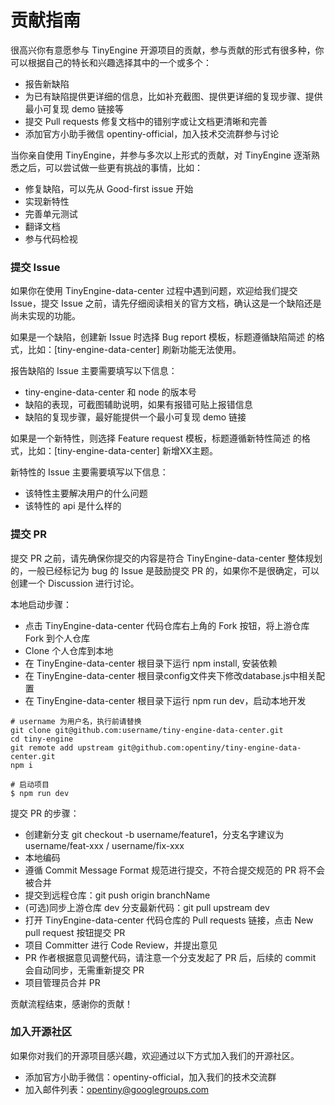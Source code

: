 # 贡献指南
很高兴你有意愿参与 TinyEngine 开源项目的贡献，参与贡献的形式有很多种，你可以根据自己的特长和兴趣选择其中的一个或多个：

* 报告新缺陷
* 为已有缺陷提供更详细的信息，比如补充截图、提供更详细的复现步骤、提供最小可复现 demo 链接等
* 提交 Pull requests 修复文档中的错别字或让文档更清晰和完善
* 添加官方小助手微信 opentiny-official，加入技术交流群参与讨论

当你亲自使用 TinyEngine，并参与多次以上形式的贡献，对 TinyEngine 逐渐熟悉之后，可以尝试做一些更有挑战的事情，比如：

* 修复缺陷，可以先从 Good-first issue 开始
* 实现新特性
* 完善单元测试
* 翻译文档
* 参与代码检视
### 提交 Issue
如果你在使用 TinyEngine-data-center 过程中遇到问题，欢迎给我们提交 Issue，提交 Issue 之前，请先仔细阅读相关的官方文档，确认这是一个缺陷还是尚未实现的功能。

如果是一个缺陷，创建新 Issue 时选择 Bug report 模板，标题遵循缺陷简述 的格式，比如：[tiny-engine-data-center] 刷新功能无法使用。

报告缺陷的 Issue 主要需要填写以下信息：

* tiny-engine-data-center 和 node 的版本号
* 缺陷的表现，可截图辅助说明，如果有报错可贴上报错信息
* 缺陷的复现步骤，最好能提供一个最小可复现 demo 链接

如果是一个新特性，则选择 Feature request 模板，标题遵循新特性简述 的格式，比如：[tiny-engine-data-center] 新增XX主题。

新特性的 Issue 主要需要填写以下信息：

* 该特性主要解决用户的什么问题
* 该特性的 api 是什么样的
### 提交 PR
提交 PR 之前，请先确保你提交的内容是符合 TinyEngine-data-center 整体规划的，一般已经标记为 bug 的 Issue 是鼓励提交 PR 的，如果你不是很确定，可以创建一个 Discussion 进行讨论。

本地启动步骤：

* 点击 TinyEngine-data-center 代码仓库右上角的 Fork 按钮，将上游仓库 Fork 到个人仓库
* Clone 个人仓库到本地
* 在 TinyEngine-data-center 根目录下运行 npm install, 安装依赖
* 在 TinyEngine-data-center 根目录config文件夹下修改database.js中相关配置
* 在 TinyEngine-data-center 根目录下运行 npm run dev，启动本地开发


```
# username 为用户名，执行前请替换
git clone git@github.com:username/tiny-engine-data-center.git
cd tiny-engine
git remote add upstream git@github.com:opentiny/tiny-engine-data-center.git
npm i

# 启动项目
$ npm run dev
```

提交 PR 的步骤：

* 创建新分支 git checkout -b username/feature1，分支名字建议为 username/feat-xxx / username/fix-xxx
* 本地编码
* 遵循 Commit Message Format 规范进行提交，不符合提交规范的 PR 将不会被合并
* 提交到远程仓库：git push origin branchName
* (可选)同步上游仓库 dev 分支最新代码：git pull upstream dev
* 打开 TinyEngine-data-center 代码仓库的 Pull requests 链接，点击 New pull request 按钮提交 PR
* 项目 Committer 进行 Code Review，并提出意见
* PR 作者根据意见调整代码，请注意一个分支发起了 PR 后，后续的 commit 会自动同步，无需重新提交 PR
* 项目管理员合并 PR

贡献流程结束，感谢你的贡献！

### 加入开源社区
如果你对我们的开源项目感兴趣，欢迎通过以下方式加入我们的开源社区。

* 添加官方小助手微信：opentiny-official，加入我们的技术交流群
* 加入邮件列表：opentiny@googlegroups.com